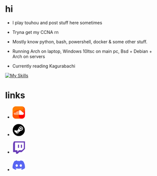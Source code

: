 # hi

- I play touhou and post stuff here sometimes

- Tryna get my CCNA rn

- Mostly know python, bash, powershell, docker & some other stuff. 

- Running Arch on laptop, Windows 10ltsc on main pc, Bsd + Debian + Arch on servers

- Currently reading Kagurabachi

[![My Skills](https://skillicons.dev/icons?i=arch,python,bash,neovim,linux,powershell,windows,docker)](https://skillicons.dev)



# links
- [<img  width="40px" src="assets/soundcloud.png" />](https://soundcloud.com/fruit-salad-162533379/likes)

- [<img  width="40px" src="assets/steam.png" />](https://steamcommunity.com/profiles/76561198983419915/)

- [<img  width="40px" src="assets/twitch.png" />](https://www.twitch.tv/fruitsaladchan)

- [<img  width="40px" src="assets/discord.png" />](https://discordapp.com/users/496431451588395021)


